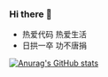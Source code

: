 ### Hi there 👋

- 热爱代码  热爱生活
- 日拱一卒  功不唐捐

[![Anurag's GitHub stats](https://github-readme-stats.vercel.app/api?username=Guoxm521&show_icons=true&theme=radical)](https://github.com/Guoxm521/github-readme-stats)




